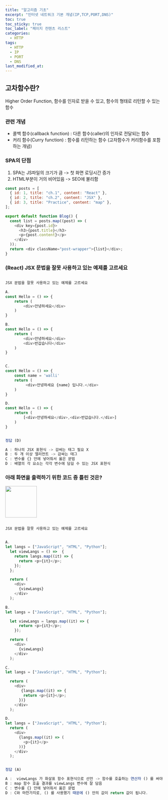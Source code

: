 ```yaml
---
title: "알고리즘 기초"
excerpt: "인터넷 네트워크 기본 개념(IP,TCP,PORT,DNS)"
toc: true
toc_sticky: true
toc_label: "페이지 컨텐츠 리스트"
categories:
  - HTTP
tags:
  - HTTP
  - IP
  - PORT
  - DNS
last_modified_at:
---
```


## 고차함수란?

Higher Order Function, 함수를 인자로 받을 수 있고, 함수의 형태로 리턴할 수 있는 함수

### 관련 개념

- 콜백 함수(callback function) : 다른 함수(caller)의 인자로 전달되는 함수
- 커리 함수(Curry function) : 함수를 리턴하는 함수 (고차함수가 커리함수를 포함하는 개념)

### SPA의 단점

1. SPA는 JS파일의 크기가 큼 -> 첫 화면 로딩시간 증가
2. HTML부분이 거의 비어있음 -> SEO에 불리함

```javascript
const posts = [
  { id: 1, title: "ch.1", content: "React" },
  { id: 2, title: "ch.2", content: "JSX" },
  { id: 3, title: "Practice", content: "map" },
];

export default function Blog() {
  const list = posts.map((post) => (
    <div key={post.id}>
      <h3>{post.title}</h3>
      <p>{post.content}</p>
    </div>
  ));
  return <div className="post-wrapper">{list}</div>;
}
```

### (React) JSX 문법을 잘못 사용하고 있는 예제를 고르세요

```javascript

JSX 문법을 잘못 사용하고 있는 예제를 고르세요

A.
const Hello = () => {
    return (
        <div>안녕하세요</div>
    )
}

B.
const Hello = () => {
    return (
        <div>안녕하세요</div>
        <div>반갑습니다</div>
    )
}


C.
const Hello = () => {
    const name = 'walli'
    return (
         <div>안녕하세요 {name} 입니다.</div>
    )
}

D.
const Hello = () => {
    return (
        [<div>안녕하세요</div>,<div>반갑습니다.</div>]
    )
}


정답 (D)

A : 하나의 JSX 표현식 -> 감싸는 태그 필요 X
B : 두 개 이상 엘리먼트 -> 감싸는 태그
C : 변수를 {} 안에 넣어줘서 옳은 문법
D : 배열의 각 요소는 각각 변수에 담길 수 있는 JSX 표현식

```

### 아래 화면을 출력하기 위한 코드 중 틀린 것은?

<img src="https://s3.ap-northeast-2.amazonaws.com/urclass-images/pCeQIG0Nx-1617339990014.png" width="100px" height="100px">

```javascript

JSX 문법을 잘못 사용하고 있는 예제를 고르세요


A.
let langs = ["JavaScript", "HTML", "Python"];
  let viewLangs = () =>  {
    return langs.map((it) => {
      return <p>{it}</p>;
    });
  };

  return (
    <div>
      {viewLangs}
    </div>
  );

B.
let langs = ["JavaScript", "HTML", "Python"];

  let viewLangs = langs.map((it) => {
      return <p>{it}</p>;
    });

  return (
    <div>
      {viewLangs}
    </div>
  );

C.
let langs = ["JavaScript", "HTML", "Python"];

  return (
    <div>
       {langs.map((it) => {
        return <p>{it}</p>;
      })}
    </div>
  );

D.
let langs = ["JavaScript", "HTML", "Python"];
  return (
    <div>
      {langs.map((it) => (
        <p>{it}</p>
      ))}
    </div>
  );


정답 (A)

A :  viewLangs 가 화살표 함수 표현식으로 선언 -> 함수를 호출하는 연산자 () 를 써야 작동
B : map 함수 호출 결과를 viewLangs 변수에 잘 담음
C : 변수를 {} 안에 넣어줘서 옳은 문법
D : C와 마찬가지로, () 를 사용했기 때문에 () 안의 값이 return 값이 됩니다.

```
